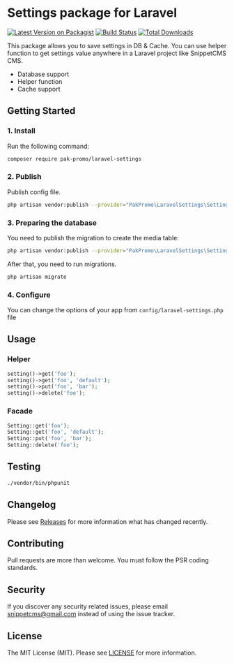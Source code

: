 # Settings package for Laravel

[![Latest Version on Packagist](https://img.shields.io/packagist/v/Pak-Promo/laravel-settings.svg?style=flat-square)](https://packagist.org/packages/Pak-Promo/laravel-settings)
[![Build Status](https://github.com/Pak-Promo/laravel-settings/actions/workflows/run-tests.yml/badge.svg)](https://github.com/Pak-Promo/laravel-settings/actions)
[![Total Downloads](https://img.shields.io/packagist/dt/Pak-Promo/laravel-settings.svg?style=flat-square)](https://packagist.org/packages/Pak-Promo/laravel-settings)

This package allows you to save settings in DB & Cache. You can use helper function to get settings value anywhere in a Laravel project like SnippetCMS CMS.

* Database support
* Helper function
* Cache support

## Getting Started

### 1. Install

Run the following command:

```bash
composer require pak-promo/laravel-settings
```

### 2. Publish

Publish config file.

```bash
php artisan vendor:publish --provider="PakPromo\LaravelSettings\SettingsServiceProvider" --tag=settings-config
```

### 3. Preparing the database

You need to publish the migration to create the media table:

```bash
php artisan vendor:publish --provider="PakPromo\LaravelSettings\SettingsServiceProvider" --tag=settings-migration
```

After that, you need to run migrations.

```bash
php artisan migrate
```

### 4. Configure

You can change the options of your app from `config/laravel-settings.php` file

## Usage

### Helper

```php
setting()->get('foo');
setting()->get('foo', 'default');
setting()->put('foo', 'bar');
setting()->delete('foo');
```

### Facade

```php
Setting::get('foo');
Setting::get('foo', 'default');
Setting::put('foo', 'bar');
Setting::delete('foo');
```

## Testing

```bash
./vendor/bin/phpunit
```

## Changelog

Please see [Releases](../../releases) for more information what has changed recently.

## Contributing

Pull requests are more than welcome. You must follow the PSR coding standards.

## Security

If you discover any security related issues, please email snippetcms@gmail.com instead of using the issue tracker.

## License

The MIT License (MIT). Please see [LICENSE](LICENSE.md) for more information.
